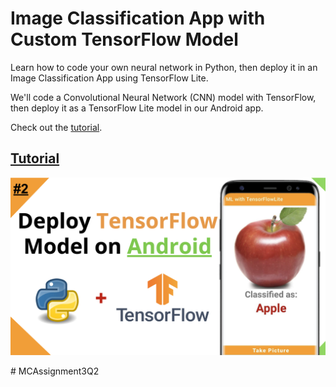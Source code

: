 # Image Classification App with Custom TensorFlow Model
Learn how to code your own neural network in Python, then deploy it in an Image Classification App using TensorFlow Lite.

We'll code a Convolutional Neural Network (CNN) model with TensorFlow, then deploy it as a TensorFlow Lite model in our Android app.

Check out the [tutorial](https://youtu.be/yV9nrRIC_R0).

## [Tutorial](https://youtu.be/yV9nrRIC_R0)

<p align="center">
<!--   [<img src="https://github.com/IJ-Apps/Image-Classification-App-with-Custom-TensorFlow-Model/blob/main/thumbnail.png" width="90%"/>](https://youtu.be/yV9nrRIC_R0) -->
  
  [![Thumbnail](https://github.com/IJ-Apps/Image-Classification-App-with-Custom-TensorFlow-Model/blob/main/thumbnail.png)](https://youtu.be/yV9nrRIC_R0)
</p>
#   M C A s s i g n m e n t 3 Q 2 
 
 